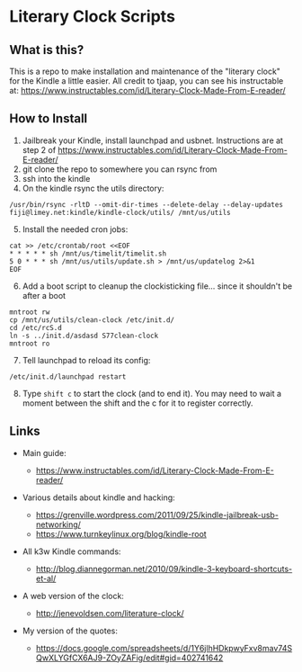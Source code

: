 # Literary Clock Scripts

## What is this?

This is a repo to make installation and maintenance of the "literary
clock" for the Kindle a little easier.  All credit to tjaap, you can
see his instructable at:
https://www.instructables.com/id/Literary-Clock-Made-From-E-reader/


## How to Install

1. Jailbreak your Kindle, install launchpad and usbnet.  Instructions
   are at step 2 of https://www.instructables.com/id/Literary-Clock-Made-From-E-reader/
2. git clone the repo to somewhere you can rsync from
3. ssh into the kindle
4. On the kindle rsync the utils directory:
```
/usr/bin/rsync -rltD --omit-dir-times --delete-delay --delay-updates fiji@limey.net:kindle/kindle-clock/utils/ /mnt/us/utils
```
5. Install the needed cron jobs:
```
cat >> /etc/crontab/root <<EOF
* * * * * sh /mnt/us/timelit/timelit.sh
5 0 * * * sh /mnt/us/utils/update.sh > /mnt/us/updatelog 2>&1
EOF
```
6. Add a boot script to cleanup the clockisticking file... since it shouldn't be after a boot
```
mntroot rw
cp /mnt/us/utils/clean-clock /etc/init.d/
cd /etc/rcS.d
ln -s ../init.d/asdasd S77clean-clock
mntroot ro
```
7. Tell launchpad to reload its config:
```
/etc/init.d/launchpad restart
```
8. Type `shift c` to start the clock (and to end it).  You may need to
wait a moment between the shift and the c for it to register
correctly.


## Links

* Main guide:
  * https://www.instructables.com/id/Literary-Clock-Made-From-E-reader/

* Various details about kindle and hacking:
  * https://grenville.wordpress.com/2011/09/25/kindle-jailbreak-usb-networking/
  * https://www.turnkeylinux.org/blog/kindle-root

* All k3w Kindle commands:
  * http://blog.diannegorman.net/2010/09/kindle-3-keyboard-shortcuts-et-al/

* A web version of the clock:
  * http://jenevoldsen.com/literature-clock/

* My version of the quotes:
  * https://docs.google.com/spreadsheets/d/1Y6jlhHDkpwyFxv8mav74SQwXLYGfCX6AJ9-ZOyZAFig/edit#gid=402741642
